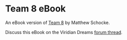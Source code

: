 # Team 8 eBook

An eBook version of [Team 8](https://www.fanfiction.net/s/2731239/1/Team-8) by Matthew Schocke.

Discuss this eBook on the Viridian Dreams [forum thread](http://www.viridiandreams.net/forum/viewtopic.php?f=5&t=5567).
